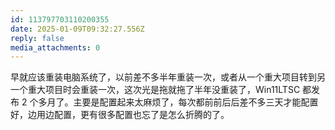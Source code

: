 ```yaml
---
id: 113797703110200355
date: 2025-01-09T09:32:27.556Z
reply: false
media_attachments: 0
---
```


早就应该重装电脑系统了，以前差不多半年重装一次，或者从一个重大项目转到另一个重大项目时会重装一次，这次光是拖就拖了半年没重装了，Win11LTSC 都发布 2 个多月了。主要是配置起来太麻烦了，每次都前前后后差不多三天才能配置好，边用边配置，更有很多配置也忘了是怎么折腾的了。

